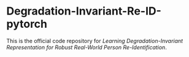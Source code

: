 # Degradation-Invariant-Re-ID-pytorch
This is the official code repository for *Learning Degradation-Invariant Representation for Robust Real-World Person Re-Identification*.
